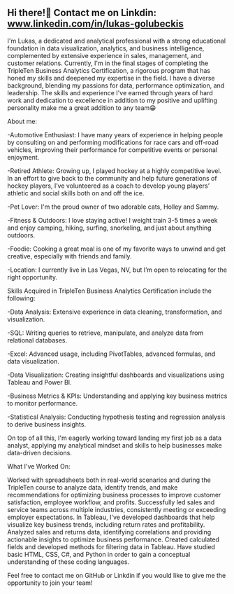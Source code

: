 ## Hi there!👋  Contact me on Linkdin: www.linkedin.com/in/lukas-golubeckis

I'm Lukas, a dedicated and analytical professional with a strong educational foundation in data visualization, analytics, and business intelligence, complemented by extensive experience in sales, management, and customer relations. Currently, I'm in the final stages of completing the TripleTen Business Analytics Certification, a rigorous program that has honed my skills and deepened my expertise in the field. I have a diverse background, blending my passions for data, performance optimization, and leadership. The skills and experience I've earned through years of hard work and dedication to excellence in addition to my positive and uplifting personality make me a great addition to any team😁


About me:

-Automotive Enthusiast: I have many years of experience in helping people by consulting on and performing modifications for race cars and off-road vehicles, improving their performance for competitive events or personal enjoyment.

-Retired Athlete: Growing up, I played hockey at a highly competitive level. In an effort to give back to the community and help future generations of hockey players, I’ve volunteered as a coach to develop young players’ athletic and social skills both on and off the ice.

-Pet Lover: I'm the proud owner of two adorable cats, Holley and Sammy.

-Fitness & Outdoors: I love staying active! I weight train 3-5 times a week and enjoy camping, hiking, surfing, snorkeling, and just about anything outdoors.

-Foodie: Cooking a great meal is one of my favorite ways to unwind and get creative, especially with friends and family.

-Location: I currently live in Las Vegas, NV, but I’m open to relocating for the right opportunity.

Skills Acquired in TripleTen Business Analytics Certification include the following:

-Data Analysis: Extensive experience in data cleaning, transformation, and visualization.

-SQL: Writing queries to retrieve, manipulate, and analyze data from relational databases.

-Excel: Advanced usage, including PivotTables, advanced formulas, and data visualization.

-Data Visualization: Creating insightful dashboards and visualizations using Tableau and Power BI.

-Business Metrics & KPIs: Understanding and applying key business metrics to monitor performance.

-Statistical Analysis: Conducting hypothesis testing and regression analysis to derive business insights.

On top of all this, I'm eagerly working toward landing my first job as a data analyst, applying my analytical mindset and skills to help businesses make data-driven decisions.

What I've Worked On:

Worked with spreadsheets both in real-world scenarios and during the TripleTen course to analyze data, identify trends, and make recommendations for 
optimizing business processes to improve customer satisfaction, employee workflow, and profits.
Successfully led sales and service teams across multiple industries, consistently meeting or exceeding employer expectations.
In Tableau, I've developed dashboards that help visualize key business trends, including return rates and profitability.
Analyzed sales and returns data, identifying correlations and providing actionable insights to optimize business performance.
Created calculated fields and developed methods for filtering data in Tableau.
Have studied basic HTML, CSS, C#, and Python in order to gain a conceptual understanding of these coding languages.

Feel free to contact me on GitHub or Linkdin if you would like to give me the opportunity to join your team!



